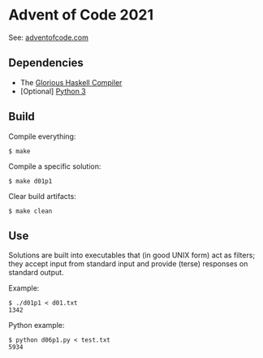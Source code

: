 Advent of Code 2021
===================

See: [adventofcode.com](https://adventofcode.com/)

Dependencies
------------

* The [Glorious Haskell Compiler](https://www.haskell.org/ghc/)
* \[Optional\] [Python 3](https://www.python.org/)

Build
-----

Compile everything:

    $ make

Compile a specific solution:

    $ make d01p1

Clear build artifacts:

    $ make clean

Use
---

Solutions are built into executables that (in good UNIX form) act as filters;
they accept input from standard input and provide (terse) responses on standard
output.

Example:

    $ ./d01p1 < d01.txt
    1342

Python example:

    $ python d06p1.py < test.txt
    5934
